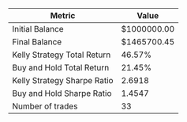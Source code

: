 | Metric | Value |
| --- | --- |
| Initial Balance | $1000000.00 |
| Final Balance | $1465700.45 |
| Kelly Strategy Total Return | 46.57% |
| Buy and Hold Total Return | 21.45% |
| Kelly Strategy Sharpe Ratio | 2.6918 |
| Buy and Hold Sharpe Ratio | 1.4547 |
| Number of trades | 33 |

